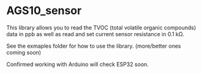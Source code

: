 # AGS10_sensor

This library allows you to read the TVOC (total volatile organic compounds) data in ppb as well as read and set current sensor resistance in 0.1 kΩ.

See the exmaples folder for how to use the library. (more/better ones coming soon)

Confirmed working with Arduino will check ESP32 soon.




